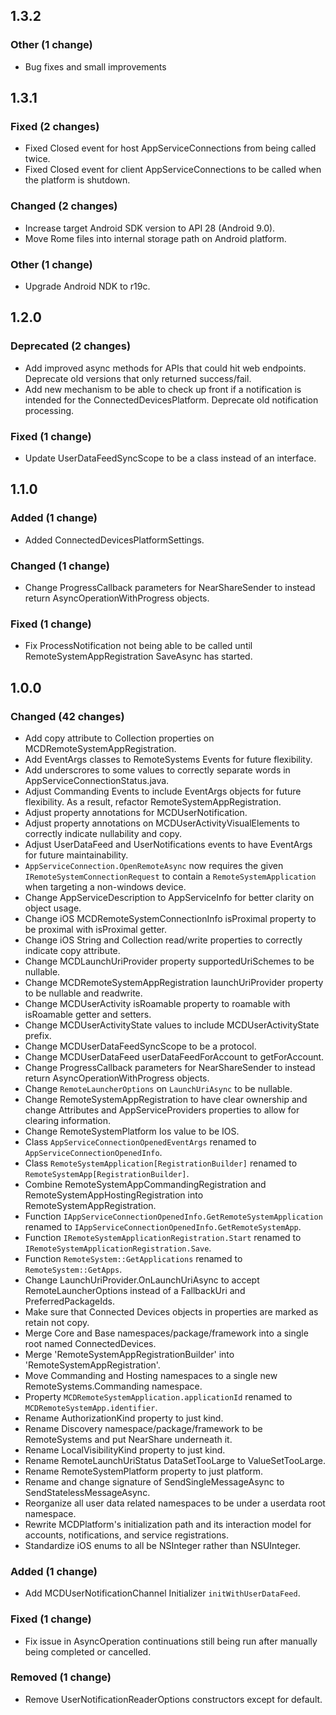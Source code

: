 ## 1.3.2


### Other (1 change)

- Bug fixes and small improvements

## 1.3.1


### Fixed (2 changes)

- Fixed Closed event for host AppServiceConnections from being called twice.
- Fixed Closed event for client AppServiceConnections to be called when the platform is shutdown.


### Changed (2 changes)

- Increase target Android SDK version to API 28 (Android 9.0).
- Move Rome files into internal storage path on Android platform.


### Other (1 change)

- Upgrade Android NDK to r19c.

## 1.2.0


### Deprecated (2 changes)

- Add improved async methods for APIs that could hit web endpoints. Deprecate old versions that only returned success/fail.
- Add new mechanism to be able to check up front if a notification is intended for the ConnectedDevicesPlatform. Deprecate old notification processing.


### Fixed (1 change)

- Update UserDataFeedSyncScope to be a class instead of an interface.

## 1.1.0


### Added (1 change)

- Added ConnectedDevicesPlatformSettings.


### Changed (1 change)

- Change ProgressCallback parameters for NearShareSender to instead return AsyncOperationWithProgress objects.


### Fixed (1 change)

- Fix ProcessNotification not being able to be called until RemoteSystemAppRegistration SaveAsync has started.

## 1.0.0


### Changed (42 changes)

- Add copy attribute to Collection properties on MCDRemoteSystemAppRegistration.
- Add EventArgs classes to RemoteSystems Events for future flexibility.
- Add underscrores to some values to correctly separate words in AppServiceConnectionStatus.java.
- Adjust Commanding Events to include EventArgs objects for future flexibility. As a result, refactor RemoteSystemAppRegistration.
- Adjust property annotations for MCDUserNotification.
- Adjust property annotations on MCDUserActivityVisualElements to correctly indicate nullability and copy.
- Adjust UserDataFeed and UserNotifications events to have EventArgs for future maintainability.
- `AppServiceConnection.OpenRemoteAsync` now requires the given `IRemoteSystemConnectionRequest` to contain a `RemoteSystemApplication` when targeting a non-windows device.
- Change AppServiceDescription to AppServiceInfo for better clarity on object usage.
- Change iOS MCDRemoteSystemConnectionInfo isProximal property to be proximal with isProximal getter.
- Change iOS String and Collection read/write properties to correctly indicate copy attribute.
- Change MCDLaunchUriProvider property supportedUriSchemes to be nullable.
- Change MCDRemoteSystemAppRegistration launchUriProvider property to be nullable and readwrite.
- Change MCDUserActivity isRoamable property to roamable with isRoamable getter and setters.
- Change MCDUserActivityState values to include MCDUserActivityState prefix.
- Change MCDUserDataFeedSyncScope to be a protocol.
- Change MCDUserDataFeed userDataFeedForAccount to getForAccount.
- Change ProgressCallback parameters for NearShareSender to instead return AsyncOperationWithProgress objects.
- Change `RemoteLauncherOptions` on `LaunchUriAsync` to be nullable.
- Change RemoteSystemAppRegistration to have clear ownership and change Attributes and AppServiceProviders properties to allow for clearing information.
- Change RemoteSystemPlatform Ios value to be IOS.
- Class `AppServiceConnectionOpenedEventArgs` renamed to `AppServiceConnectionOpenedInfo`.
- Class `RemoteSystemApplication[RegistrationBuilder]` renamed to `RemoteSystemApp[RegistrationBuilder]`.
- Combine RemoteSystemAppCommandingRegistration and RemoteSystemAppHostingRegistration into RemoteSystemAppRegistration.
- Function `IAppServiceConnectionOpenedInfo.GetRemoteSystemApplication` renamed to `IAppServiceConnectionOpenedInfo.GetRemoteSystemApp`.
- Function `IRemoteSystemApplicationRegistration.Start` renamed to `IRemoteSystemApplicationRegistration.Save`.
- Function `RemoteSystem::GetApplications` renamed to `RemoteSystem::GetApps`.
- Change LaunchUriProvider.OnLaunchUriAsync  to accept RemoteLauncherOptions instead of a FallbackUri and PreferredPackageIds.
- Make sure that Connected Devices objects in properties are marked as retain not copy.
- Merge Core and Base namespaces/package/framework into a single root named ConnectedDevices.
- Merge 'RemoteSystemAppRegistrationBuilder' into 'RemoteSystemAppRegistration'.
- Move Commanding and Hosting namespaces to a single new RemoteSystems.Commanding namespace.
- Property `MCDRemoteSystemApplication.applicationId` renamed to `MCDRemoteSystemApp.identifier`.
- Rename AuthorizationKind property to just kind.
- Rename Discovery namespace/package/framework to be RemoteSystems and put NearShare underneath it.
- Rename LocalVisibilityKind property to just kind.
- Rename RemoteLaunchUriStatus DataSetTooLarge to ValueSetTooLarge.
- Rename RemoteSystemPlatform property to just platform.
- Rename and change signature of SendSingleMessageAsync to SendStatelessMessageAsync.
- Reorganize all user data related namespaces to be under a userdata root namespace.
- Rewrite MCDPlatform's initialization path and its interaction model for accounts, notifications, and service registrations.
- Standardize iOS enums to all be NSInteger rather than NSUInteger.


### Added (1 change)

- Add MCDUserNotificationChannel Initializer `initWithUserDataFeed`.


### Fixed (1 change)

- Fix issue in AsyncOperation continuations still being run after manually being completed or cancelled.


### Removed (1 change)

- Remove UserNotificationReaderOptions constructors except for default.


